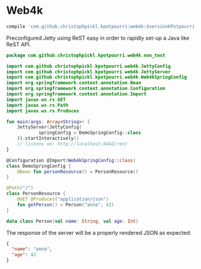 # Web4k

```groovy
compile 'com.github.christophpickl.kpotpourri:web4k:$versionKPotpourri'
```

Preconfigured Jetty using ReST easy in order to rapidly set-up a Java like ReST API.

```kotlin
package com.github.christophpickl.kpotpourri.web4k.non_test

import com.github.christophpickl.kpotpourri.web4k.JettyConfig
import com.github.christophpickl.kpotpourri.web4k.JettyServer
import com.github.christophpickl.kpotpourri.web4k.Web4kSpringConfig
import org.springframework.context.annotation.Bean
import org.springframework.context.annotation.Configuration
import org.springframework.context.annotation.Import
import javax.ws.rs.GET
import javax.ws.rs.Path
import javax.ws.rs.Produces

fun main(args: Array<String>) {
    JettyServer(JettyConfig(
            springConfig = DemoSpringConfig::class
    )).startInteractively()
    // listens on: http://localhost:8442/rest
}

@Configuration @Import(Web4kSpringConfig::class)
class DemoSpringConfig {
    @Bean fun personResource() = PersonResource()
}

@Path("/")
class PersonResource {
    @GET @Produces("application/json")
    fun getPerson() = Person("anna", 42)
}

data class Person(val name: String, val age: Int)
```

The response of the server will be a properly rendered JSON as expected:

```json
{
  "name": "anna",
  "age": 42
}
```
